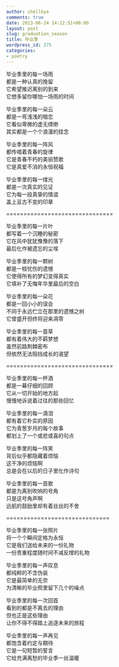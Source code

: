 ```yaml
---
author: shellbye
comments: true
date: 2013-06-24 14:12:51+00:00
layout: post
slug: graduation_season
title: 毕业季
wordpress_id: 275
categories:
- poetry
---
```


毕业季里的每一场雨  
都是一种认真的挽留  
它希望推迟离别的到来  
它想多留你哪怕一场雨的时间  
  
毕业季里的每一朵云  
都是一弯浅浅的暗恋  
它看似卑微的虚无缥缈  
其实都是一个个浪漫的挂念  
  
毕业季里的每一阵风  
都传唱着青春的旋律  
它是青春不朽的美丽赞歌  
它是真爱不消的永恒祝福  
  
毕业季里的每一缕光  
都是一次真实的见证  
它为每一段真挚的情谊  
盖上亘古不变的印章  
  
===============================  
  
毕业季里的每一片叶  
都写着一个沉睡的秘密  
它在风中犹犹豫豫的落下  
最后化作被遗忘的尘埃  
  
毕业季里的每一颗树  
都是一枝忧伤的遗憾  
它使得所有的梦幻变得真实  
它填补了无悔年华里最后的空白  
  
毕业季里的每一朵花  
都是一回小小的误会  
不同于永远伫立在那里的遗憾之树  
它曾盛开但终将迎来凋零  
  
毕业季里的每一苗草  
都有着伟大的不羁梦想  
虽然前路荆棘密布  
但依然无法阻挡成长的渴望  
  
===============================  
  
毕业季里的每一杯酒  
都是一幕仔细的回顾  
它从一切开始的地方起  
慢慢地诉说着过往的那些回忆  
  
毕业季里的每一滴泪  
都有着它朴实的原因  
它为青葱岁月的每个故事  
都划上了一个或悲或喜的句点  
  
毕业季里的每一阵笑  
背后似乎都隐藏着烦恼  
这干净的烦恼啊  
总是会在以后的日子里化作诗句  
  
毕业季里的每一首歌  
都是为离别吹响的号角  
只是这号角声啊  
远航的鼓励里却有着丝丝的不舍  
  
==============================  
  
毕业季里的每一张照片  
将一个个瞬间定格为永恒  
它是我们送给未来的一份礼物  
一份贵重程度随时间不减反增的礼物  
  
毕业季里的每一声叹息  
都纯粹的不含伪装  
它是最简单的无奈  
为清晰的毕业照里留下几个的噪点  
  
毕业季里的每一次回首  
看到的都是不离去的理由  
但也正是这些理由  
让你不得不得踏上追逐未来的旅程  
  
毕业季里的每一声再见  
都饱含着约定与期待  
它是一句短暂的誓言  
它给充满离愁的毕业季一丝温暖  
  

